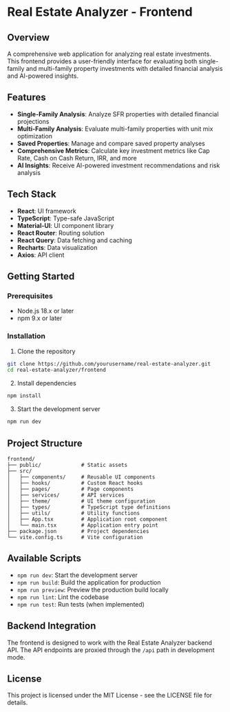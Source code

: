 # Real Estate Analyzer - Frontend

## Overview
A comprehensive web application for analyzing real estate investments. This frontend provides a user-friendly interface for evaluating both single-family and multi-family property investments with detailed financial analysis and AI-powered insights.

## Features
- **Single-Family Analysis**: Analyze SFR properties with detailed financial projections
- **Multi-Family Analysis**: Evaluate multi-family properties with unit mix optimization
- **Saved Properties**: Manage and compare saved property analyses
- **Comprehensive Metrics**: Calculate key investment metrics like Cap Rate, Cash on Cash Return, IRR, and more
- **AI Insights**: Receive AI-powered investment recommendations and risk analysis

## Tech Stack
- **React**: UI framework
- **TypeScript**: Type-safe JavaScript
- **Material-UI**: UI component library
- **React Router**: Routing solution
- **React Query**: Data fetching and caching
- **Recharts**: Data visualization
- **Axios**: API client

## Getting Started

### Prerequisites
- Node.js 18.x or later
- npm 9.x or later

### Installation

1. Clone the repository
```bash
git clone https://github.com/yourusername/real-estate-analyzer.git
cd real-estate-analyzer/frontend
```

2. Install dependencies
```bash
npm install
```

3. Start the development server
```bash
npm run dev
```

## Project Structure
```
frontend/
├── public/             # Static assets
├── src/
│   ├── components/     # Reusable UI components
│   ├── hooks/          # Custom React hooks
│   ├── pages/          # Page components
│   ├── services/       # API services
│   ├── theme/          # UI theme configuration
│   ├── types/          # TypeScript type definitions
│   ├── utils/          # Utility functions
│   ├── App.tsx         # Application root component
│   └── main.tsx        # Application entry point
├── package.json        # Project dependencies
└── vite.config.ts      # Vite configuration
```

## Available Scripts
- `npm run dev`: Start the development server
- `npm run build`: Build the application for production
- `npm run preview`: Preview the production build locally
- `npm run lint`: Lint the codebase
- `npm run test`: Run tests (when implemented)

## Backend Integration
The frontend is designed to work with the Real Estate Analyzer backend API. The API endpoints are proxied through the `/api` path in development mode.

## License
This project is licensed under the MIT License - see the LICENSE file for details.

